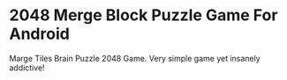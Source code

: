 # 2048 Merge Block Puzzle Game For Android
 Marge Tiles Brain Puzzle 2048 Game. Very simple game yet insanely addictive!
